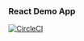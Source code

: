 ### React Demo App

[![CircleCI](https://circleci.com/gh/gazeing/NewReactDemoApp.svg?style=shield)](https://circleci.com/gh/gazeing/NewReactDemoApp)